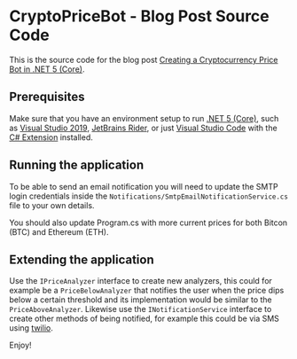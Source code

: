 ﻿# CryptoPriceBot - Blog Post Source Code
This is the source code for the blog post [Creating a Cryptocurrency Price Bot in .NET 5 (Core)](https://ramstad.io/2021/04/22/Creating-a-Cryptocurrency-Price-Bot-in-NET-5-CORE/).

## Prerequisites
Make sure that you have an environment setup to run [.NET 5 (Core)](https://dot.net), such as [Visual Studio 2019](https://visualstudio.microsoft.com/vs/), [JetBrains Rider](https://www.jetbrains.com/rider/), or just [Visual Studio Code](https://code.visualstudio.com/) with the [C# Extension](https://marketplace.visualstudio.com/items?itemName=ms-dotnettools.csharp) installed.

## Running the application
To be able to send an email notification you will need to update the SMTP login credentials inside the `Notifications/SmtpEmailNotificationService.cs` file to your own details.

You should also update Program.cs with more current prices for both Bitcon (BTC) and Ethereum (ETH).

## Extending the application
Use the `IPriceAnalyzer` interface to create new analyzers, this could for example be a `PriceBelowAnalyzer` that notifies the user when the price dips below a certain threshold and its implementation would be similar to the `PriceAboveAnalyzer`.
Likewise use the `INotificationService` interface to create other methods of being notified, for example this could be via SMS using [twilio](https://www.twilio.com/sms).

Enjoy!